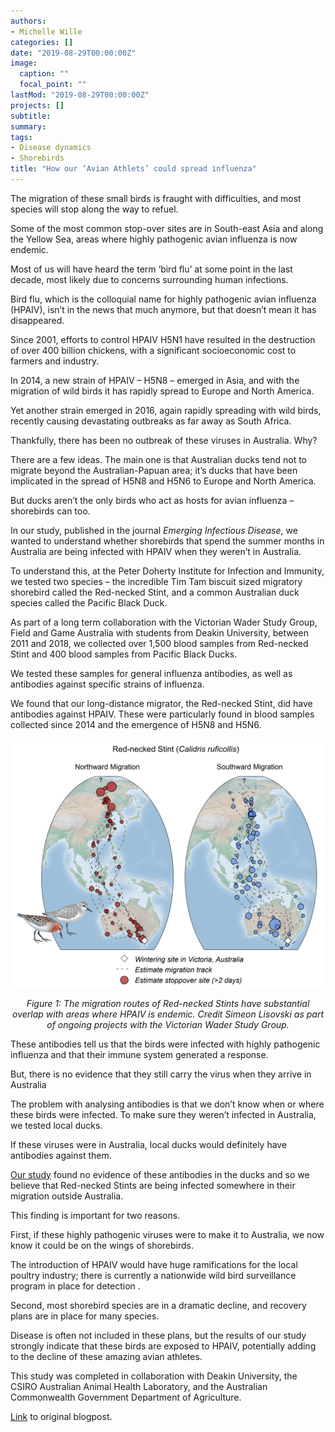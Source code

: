 ```yaml
---
authors:
- Michelle Wille
categories: []
date: "2019-08-29T00:00:00Z"
image:
  caption: ""
  focal_point: ""
lastMod: "2019-08-29T00:00:00Z"
projects: []
subtitle: 
summary:  
tags:
- Disease dynamics
- Shorebirds
title: "How our ‘Avian Athlets’ could spread influenza"
---
```




The migration of these small birds is fraught with difficulties, and most species will stop along the way to refuel.

Some of the most common stop-over sites are in South-east Asia and along the Yellow Sea, areas where highly pathogenic avian influenza is now endemic.

Most of us will have heard the term ‘bird flu’ at some point in the last decade, most likely due to concerns surrounding human infections.

Bird flu, which is the colloquial name for highly pathogenic avian influenza (HPAIV), isn’t in the news that much anymore, but that doesn’t mean it has disappeared.

Since 2001, efforts to control HPAIV H5N1 have resulted in the destruction of over 400 billion chickens, with a significant socioeconomic cost to farmers and industry.

In 2014, a new strain of HPAIV – H5N8 – emerged in Asia, and with the migration of wild birds it has rapidly spread to Europe and North America.

Yet another strain emerged in 2016, again rapidly spreading with wild birds, recently causing devastating outbreaks as far away as South Africa.

Thankfully, there has been no outbreak of these viruses in Australia. Why?

There are a few ideas. The main one is that Australian ducks tend not to migrate beyond the Australian-Papuan area; it’s ducks that have been implicated in the spread of H5N8 and H5N6 to Europe and North America.

But ducks aren’t the only birds who act as hosts for avian influenza – shorebirds can too.

In our study, published in the journal _Emerging Infectious Disease_, we wanted to understand whether shorebirds that spend the summer months in Australia are being infected with HPAIV when they weren’t in Australia.

To understand this, at the Peter Doherty Institute for Infection and Immunity, we tested two species – the incredible Tim Tam biscuit sized migratory shorebird called the Red-necked Stint, and a common Australian duck species called the Pacific Black Duck.

As part of a long term collaboration with the Victorian Wader Study Group, Field and Game Australia with students from Deakin University, between 2011 and 2018, we collected over 1,500 blood samples from Red-necked Stint and 400 blood samples from Pacific Black Ducks.

We tested these samples for general influenza antibodies, as well as antibodies against specific strains of influenza.

We found that our long-distance migrator, the Red-necked Stint, did have antibodies against HPAIV. These were particularly found in blood samples collected since 2014 and the emergence of H5N8 and H5N6.

![png](./map.png)
<p style="text-align: center; font-style: italic;">Figure 1: The migration routes of Red-necked Stints have substantial overlap with areas where HPAIV is endemic. Credit Simeon Lisovski as part of ongoing projects with the Victorian Wader Study Group.</p>

These antibodies tell us that the birds were infected with highly pathogenic influenza and that their immune system generated a response.

But, there is no evidence that they still carry the virus when they arrive in Australia

The problem with analysing antibodies is that we don’t know when or where these birds were infected. To make sure they weren’t infected in Australia, we tested local ducks.

If these viruses were in Australia, local ducks would definitely have antibodies against them.

[Our study](https://wwwnc.cdc.gov/eid/article/25/10/19-0699-f2) found no evidence of these antibodies in the ducks and so we believe that Red-necked Stints are being infected somewhere in their migration outside Australia.

This finding is important for two reasons.

First, if these highly pathogenic viruses were to make it to Australia, we now know it could be on the wings of shorebirds.

The introduction of HPAIV would have huge ramifications for the local poultry industry; there is currently a nationwide wild bird surveillance program in place for detection .

Second, most shorebird species are in a dramatic decline, and recovery plans are in place for many species.

Disease is often not included in these plans, but the results of our study strongly indicate that these birds are exposed to HPAIV, potentially adding to the decline of these amazing avian athletes.

This study was completed in collaboration with Deakin University, the CSIRO Australian Animal Health Laboratory, and the Australian Commonwealth Government Department of Agriculture.

[Link](https://pursuit.unimelb.edu.au/articles/how-our-avian-athletes-could-spread-influenza) to original blogpost.
